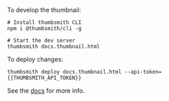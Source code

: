 To develop the thumbnail:

```
# Install thumbsmith CLI
npm i @thumbsmith/cli -g

# Start the dev server
thumbsmith docs.thumbnail.html
```

To deploy changes:

```
thumbsmith deploy docs.thumbnail.html --api-token={{THUMBSMITH_API_TOKEN}}
```

See the [docs](https://thumbsmith.com/docs/create-a-template) for more info.
